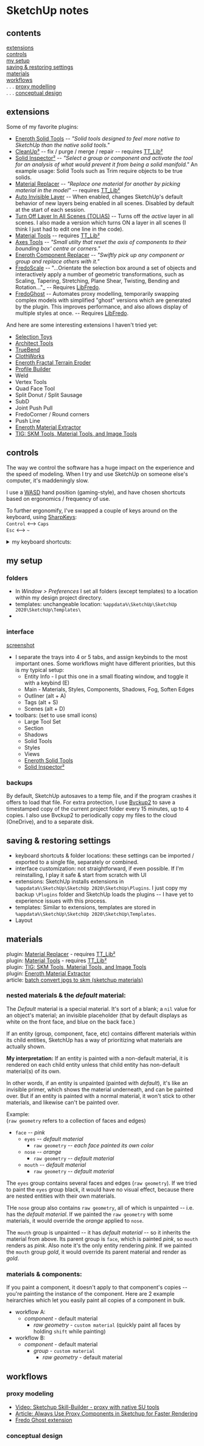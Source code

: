 
# SketchUp notes

## contents

[extensions](#extensions) \
[controls](#controls) \
[my setup](#my-setup) \
[saving & restoring settings](#saving--restoring-settings) \
[materials](#materials) \
[workflows](#workflows) \
. . . [proxy modelling](#proxy-modelling) \
. . . [conceptual design](#conceptual-design)

## extensions

Some of my favorite plugins:  

- [Eneroth Solid Tools] -- _"Solid tools designed to feel more native to SketchUp than the native solid tools."_
- [CleanUp³] -- fix / purge / merge / repair -- requires [TT\_Lib²]
- [Solid Inspector²] -- _"Select a group or component and activate the tool for an analysis of what would prevent it from being a solid manifold."_ An example usage: Solid Tools such as Trim require objects to be true solids.
- [Material Replacer] -- _"Replace one material for another by picking material in the model"_ -- requires [TT\_Lib²]
- [Auto Invisible Layer] -- When enabled, changes SketchUp's default behavior of new layers being enabled in all scenes.  Disabled by default at the start of each session.
- [Turn Off Layer In All Scenes (TOLIAS)] --  Turns off the _active_ layer in all scenes.  I also made a version which turns ON a layer in all scenes (I think I just had to edit one line in the code).
- [Material Tools] -- requires [TT\_Lib²]
- [Axes Tools] -- _"Small utilty that reset the axis of components to their bounding box' centre or corners."_
- [Eneroth Component Replacer] -- _"Swiftly pick up any component or group and replace others with it."_
- [FredoScale] -- "...Orientate the selection box around a set of objects and interactively apply a number of geometric transformations, such as Scaling, Tapering, Stretching, Plane Shear, Twisting, Bending and Rotation..."_ -- Requires [LibFredo].
- [FredoGhost] -- Automates proxy modelling, temporarily swapping complex models with simplified "ghost" versions which are generated by the plugin. This improves performance, and also allows display of multiple styles at once. -- Requires [LibFredo].

And here are some interesting extensions I haven't tried yet:  

- [Selection Toys]
- [Architect Tools]
- [TrueBend]
- [ClothWorks]
- [Eneroth Fractal Terrain Eroder]
- [Profile Builder]
- Weld
- Vertex Tools
- Quad Face Tool
- Split Donut / Split Sausage
- SubD
- Joint Push Pull
- FredoCorner / Round corners
- Push Line
- [Eneroth Material Extractor]
- [TIG: SKM Tools, Material Tools, and Image Tools]

## controls

The way we control the software has a huge impact on the experience and the speed of modeling.  When I try and use SketchUp on someone else's computer, it's maddeningly slow.

I use a <a href="https://raw.githubusercontent.com/bubbavox/notes_public/master/assets/WASD.jpg" target="_blank">WASD</a> hand position (gaming-style), and have chosen shortcuts based on ergonomics / frequency of use.

To further ergonomify, I've swapped a couple of keys around on the keyboard, using [SharpKeys]: \
`Control` <--> `Caps` \
`Esc` <--> `~`
  
<details>
  <summary>my keyboard shortcuts:</summary>
  
command     | key binding
------------|------------
space       | Selection tool
V           | Move
C           | Line
D           | Push/Pull
Q           | Rotate
S           | Scale
R           | Rectangle
shift-C     | Circle
shift-R     | Offset
B           | Paint Bucket (hold ALT to sample material)
shift-E     | Eraser
Z           | Undo
shift-Z     | Redo
shift-V     | Paste in Place
W           | Make Group
shift-W     | Make Component
ctrl-R      | Make Unique
A           | Hide Rest of Model
shift-Q     | Update Scene
shift-T     | Trim (Eneroth Solid Tools)
alt-Z       | Zoom Extents
E           | UI - Toggle Entity Info (I use a loose tray window for Entity Info)
alt-A       | UI - Show Outliner Tab
alt-S       | UI - Show Layers Tab
alt-D       | UI - Show Scenes Tab
  
</details>

## my setup

### folders
- In *Window > Preferences* I set all folders (except templates) to a location within my design project directory.
- templates: unchangeable location: `%appdata%\SketchUp\SketchUp 2020\SketchUp\Templates\`
- 
### interface
<a href="https://raw.githubusercontent.com/bubbavox/notes_public/master/assets/sketchup_screenshot_UI.png" target="_blank">screenshot</a>
- I separate the trays into 4 or 5 tabs, and assign keybinds to the most important ones.  Some workflows might have different priorities, but this is my typical setup:
  - Entity Info - I put this one in a small floating window, and toggle it with a keybind (E)
  - Main - Materials, Styles, Components, Shadows, Fog, Soften Edges
  - Outliner (alt + A)
  - Tags (alt + S)
  - Scenes (alt + D)
- toolbars: (set to use small icons)
  - Large Tool Set
  - Section
  - Shadows
  - Solid Tools
  - Styles
  - Views
  - [Eneroth Solid Tools]
  - [Solid Inspector²](https://extensions.sketchup.com/en/content/solid-inspector%C2%B2)

### backups
By default, SketchUp autosaves to a temp file, and if the program crashes it offers to load that file.  For extra protection, I use [Bvckup2](https://bvckup2.com/) to save a timestamped copy of the current project folder every 15 minutes, up to 4 copies. I also use Bvckup2 to periodically copy my files to the cloud (OneDrive), and to a separate disk.

## saving & restoring settings
- keyboard shortcuts & folder locations: these settings can be imported / exported to a single file, separately or combined.
- interface customization: not straightforward, if even possible.  If I'm reinstalling, I play it safe & start from scratch with UI
- extensions: SketchUp installs extensions in `%appdata%\SketchUp\SketchUp 2020\SketchUp\Plugins`.  I just copy my backup `\Plugins` folder and SketchUp loads the plugins -- I have yet to experience issues with this process.
- templates: Similar to extensions, templates are stored in `%appdata%\SketchUp\SketchUp 2020\SketchUp\Templates`.
- Layout

## materials
plugin: [Material Replacer] - requires [TT\_Lib²] \
plugin: [Material Tools] - requires [TT\_Lib²] \
plugin: [TIG: SKM Tools, Material Tools, and Image Tools] \
plugin: [Eneroth Material Extractor] \
article: [batch convert jpgs to skm (sketchup materials)](https://sites.google.com/site/sagesuwiki/tutorials/plugins/tutorials/batch-convert-jpgs-to-skm)

### nested materials & the *default* material:

The *Default* material is a special material.  It's sort of a blank; a `nil` value for an object's material; an invisible placeholder (that by default displays as white on the front face, and blue on the back face.)

If an entity (group, component, face, etc) contains different materials within its child entities, SketchUp has a way of prioritizing what materials are actually shown. 

**My interpretation:**  If an entity is painted with a non-default material, it is rendered on each child entity unless that child entity has non-default material(s) of its own.

In other words, if an entity is unpainted (painted with *default*), it's like an invisible primer, which shows the material underneath, and can be painted over.  But if an entity is painted with a normal material, it won't stick to other materials, and likewise can't be painted over.

Example: \
(`raw geometry` refers to a collection of faces and edges)

- `face` -- *pink*
  - `eyes` -- *default material*
    - `raw geometry` -- *each face painted its own color*
  - `nose` -- *orange*
    - `raw geometry` -- *default material*
  - `mouth` -- *default material*
    - `raw geometry` -- *default material*

The `eyes` group contains several faces and edges (`raw geometry`).  If we tried to paint the `eyes` group black, it would have no visual effect, because there are nested entities with their own materials.

THe `nose` group also contains `raw geometry`, all of which is unpainted -- i.e. has the *default material*. If we painted the `raw geometry` with some materials, it would override the *orange* applied to `nose`.

The `mouth` group is unpainted -- it has *default material* -- so it inherits the material from above.  Its parent group is `face`, which is painted *pink*, so `mouth` renders as *pink*.  Also note it's the only entity rendering *pink*.  If we painted the `mouth` group *gold*, it would override its parent material and render as *gold*.

### materials & components:

If you paint a component, it doesn't apply to that component's copies -- you're painting the instance of the component.  Here are 2 example heirarchies which let you easily paint all copies of a component in bulk.
- workflow A:
  - *component* - default material
    - *raw geometry* - `custom material` (quickly paint all faces by holding `shift` while painting)
- workflow B:
  - *component* - default material
    - *group* - `custom material`
      - *raw geometry* - default material


## workflows

### proxy modeling

- [Video: Sketchup Skill-Builder - proxy with native SU tools](https://youtu.be/2VZj-odqx68)
- [Article: Always Use Proxy Components in Sketchup for Faster Rendering](http://sketchup-ur-space.com/2017/dec/always-use-proxy-components-in-sketchup-for-faster-rendering.html)
- [Fredo Ghost extension](https://sketchucation.com/plugin/2191-fredoghost)

### conceptual design

[SharpKeys]: https://www.randyrants.com/category/sharpkeys/

[Eneroth Solid Tools]: https://extensions.sketchup.com/pl/content/eneroth-solid-tools
[CleanUp³]: https://extensions.sketchup.com/en/content/cleanup%C2%B3
[TT\_Lib²]: https://extensions.sketchup.com/content/tt_lib%C2%B2
[Solid Inspector²]: https://extensions.sketchup.com/en/content/solid-inspector%C2%B2
[Material Replacer]: https://extensions.sketchup.com/en/content/material-replacer
[Auto Invisible Layer]: https://extensions.sketchup.com/en/content/auto-invisible-layer
[Turn Off Layer In All Scenes (TOLIAS)]: https://sketchucation.com/forums/viewtopic.php?f=80&t=66243
[Material Tools]: https://extensions.sketchup.com/en/content/material-tools
[Axes Tools]: https://extensions.sketchup.com/en/content/axes-tools
[Eneroth Component Replacer]: https://extensions.sketchup.com/en/content/eneroth-component-replacer
[FredoScale]: https://extensions.sketchup.com/en/content/fredoscale
[FredoGhost]: https://sketchucation.com/plugin/2191-fredoghost
[LibFredo]: https://extensions.sketchup.com/en/content/libfredo6

[Selection Toys]: https://sketchucation.com/plugin/738-tt_selection_toys
[Architect Tools]: https://extensions.sketchup.com/extension/0e2b5a47-add9-47c7-894b-9be1e046cfba/architect-tools
[TrueBend]: https://extensions.sketchup.com/extension/c9135b56-4492-449e-ac63-8c26b734ba39/truebend
[ClothWorks]: https://sketchucation.com/plugin/2053-clothworks
[Eneroth Fractal Terrain Eroder]: https://extensions.sketchup.com/extension/a609a3c3-4066-42b9-98aa-9d4ecdb19287/eneroth-fractal-terrain-eroder
[Profile Builder]: https://profilebuilder4sketchup.com
[TIG: SKM Tools, Material Tools, and Image Tools]: https://sketchucation.com/pluginstore?pln=SKMtools
[Eneroth Material Extractor]: https://sketchucation.com/pluginstore?pln=ene_material_extractor